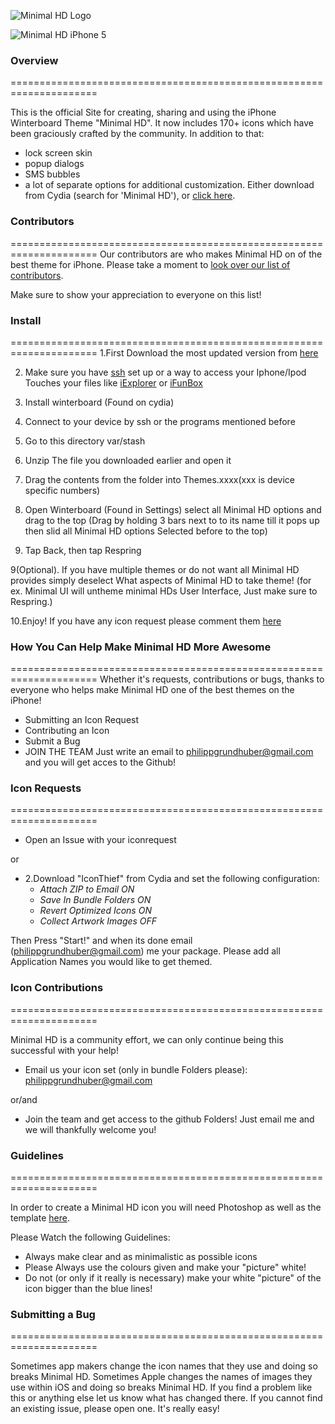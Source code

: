 
![Minimal HD Logo](https://dl.dropbox.com/u/9977846/Minimal%20HD%20Screenshots/Logo.png)

![Minimal HD iPhone 5](https://dl.dropbox.com/u/9977846/Minimal%20HD%20Screenshots/background.jpg)

<script type="text/javascript" src="http://modmyi.com/cstats/index.php?package=com.modmyi.minimalhd&output=text"></script>

### Overview
=====================================================================


This is the official Site for creating, sharing and using the iPhone Winterboard Theme "Minimal HD".
It now includes 170+ icons which have been graciously crafted by the community. In addition to that: 
* lock screen skin
* popup dialogs
* SMS bubbles 
* a lot of separate options for additional customization.
Either download from Cydia (search for 'Minimal HD'), or [click
here](https://github.com/gruhu13/Minimal-HD/tarball/master).


### Contributors
=====================================================================
Our contributors are who makes Minimal HD on of the best theme for iPhone. Please take a moment to [look over our list of contributors](https://github.com/gruhu13/Minimal-HD/contributors).

Make sure to show your appreciation to everyone on this list!

### Install 
=====================================================================
1.First Download the most updated version from [here](https://github.com/gruhu13/Minimal-HD/tarball/master)

2. Make sure you have [ssh](http://cydia.saurik.com/openssh.html) set up or a way to access your Iphone/Ipod Touches your files like [iExplorer](http://www.macroplant.com/iexplorer/index-c.php?utm_expid=15979170-15&utm_referrer=https%3A%2F%2Fwww.google.com%2F) or [iFunBox](http://www.i-funbox.com/)

3. Install winterboard (Found on cydia)

5. Connect to your device by ssh or the programs mentioned before

4. Go to this directory
var/stash

5. Unzip The file you downloaded earlier and open it

6. Drag the contents from the folder into Themes.xxxx(xxx is device specific numbers)

7. Open Winterboard (Found in Settings) select all Minimal HD options and drag to the top (Drag by holding 3 bars next to to its name till it pops up then slid all Minimal HD options Selected before to the top)

8. Tap Back, then tap Respring

9(Optional). If you have multiple themes or do not want all Minimal HD provides simply deselect What aspects of Minimal HD to take theme! (for ex. Minimal UI will untheme minimal HDs User Interface, Just make sure to Respring.)

10.Enjoy! If you have any icon request please comment them [here](https://github.com/gruhu13/Minimal-HD/issues/1)

### How You Can Help Make Minimal HD More Awesome
=====================================================================
Whether it's requests, contributions or bugs, thanks to everyone who helps make Minimal HD one of the best themes on the iPhone!

  * Submitting an Icon Request
  * Contributing an Icon
  * Submit a Bug
  * JOIN THE TEAM Just write an email to philippgrundhuber@gmail.com and you will get acces to the Github!

### Icon Requests
=====================================================================

* Open an Issue with your iconrequest

or


* 2.Download "IconThief" from Cydia and set the following configuration:
  * _Attach ZIP to Email ON_
  * _Save In Bundle Folders ON_
  * _Revert Optimized Icons ON_
  * _Collect Artwork Images OFF_

Then Press "Start!" and when its done email (philippgrundhuber@gmail.com) me your package. Please add all Application Names you would like to get themed.

### Icon Contributions
=====================================================================

Minimal HD is a community effort, we can only continue being this successful with your help!
* Email us your icon set (only in bundle Folders please): philippgrundhuber@gmail.com

or/and


* Join the team and get access to the github Folders! Just email me and we will thankfully welcome you!


### Guidelines
=====================================================================

In order to create a Minimal HD icon you will need Photoshop as well as the template
[here](https://github.com/gruhu13/Minimal-HD/blob/master/Templates/IconTemplate.psd).

Please Watch the following Guidelines: 
  * Always make clear and as minimalistic as possible icons
  * Please Always use the colours given and make your "picture" white!
  * Do not (or only if it really is necessary) make your white "picture" of the icon bigger than the blue lines!


### Submitting a Bug
=====================================================================

Sometimes app makers change the icon names that they use and doing so breaks Minimal HD. Sometimes Apple changes the names of images they use within iOS and doing so breaks Minimal HD. If you find a problem like this or anything else let us know what has changed there. If you cannot find an existing issue, please open one. It's really easy!

